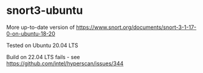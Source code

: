 # snort3-ubuntu
More up-to-date version of https://www.snort.org/documents/snort-3-1-17-0-on-ubuntu-18-20

Tested on Ubuntu 20.04 LTS

Build on 22.04 LTS fails - see https://github.com/intel/hyperscan/issues/344 

